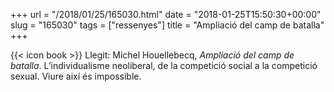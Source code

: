 +++
url = "/2018/01/25/165030.html"
date = "2018-01-25T15:50:30+00:00"
slug = "165030"
tags = ["ressenyes"]
title = "Ampliació del camp de batalla"
+++

{{< icon book >}} Llegit: Michel Houellebecq, *Ampliació del camp de batalla*. L’individualisme neoliberal, de la competició social a la competició sexual. Viure així és impossible.

